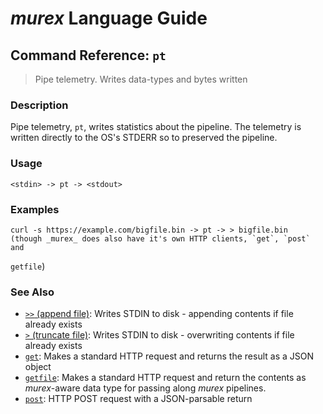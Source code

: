 # _murex_ Language Guide

## Command Reference: `pt`

> Pipe telemetry. Writes data-types and bytes written

### Description

Pipe telemetry, `pt`, writes statistics about the pipeline. The telemetry is written
directly to the OS's STDERR so to preserved the pipeline.

### Usage

    <stdin> -> pt -> <stdout>

### Examples

    curl -s https://example.com/bigfile.bin -> pt -> > bigfile.bin
    (though _murex_ does also have it's own HTTP clients, `get`, `post` and
`getfile`)

### See Also

* [`>>` (append file)](../commands/greater-than-greater-than.md):
  Writes STDIN to disk - appending contents if file already exists
* [`>` (truncate file)](../commands/greater-than.md):
  Writes STDIN to disk - overwriting contents if file already exists
* [`get`](../commands/get.md):
  Makes a standard HTTP request and returns the result as a JSON object
* [`getfile`](../commands/getfile.md):
  Makes a standard HTTP request and return the contents as _murex_-aware data type for passing along _murex_ pipelines.
* [`post`](../commands/post.md):
  HTTP POST request with a JSON-parsable return